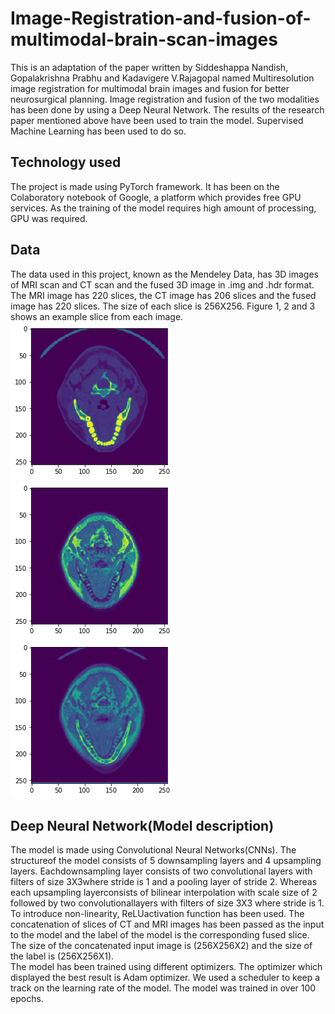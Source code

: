 # Image-Registration-and-fusion-of-multimodal-brain-scan-images

This is an adaptation of the paper written by Siddeshappa Nandish, Gopalakrishna Prabhu and Kadavigere V.Rajagopal 
named Multiresolution image registration for multimodal brain images and fusion for better neurosurgical 
planning. Image registration and fusion of the two modalities has been done by using a Deep Neural Network. 
The results of the research paper mentioned above have been used to train the model. Supervised Machine Learning 
has been used to do so. 

## Technology used
The project is made using PyTorch framework. It has been on the Colaboratory notebook of Google, a platform which 
provides free GPU services. As the training of the model requires high amount of processing, GPU was required.

## Data
The data used in this project, known as the Mendeley Data, has 3D images of MRI scan and CT scan and the fused 3D image 
in .img and .hdr format. The MRI image has 220 slices, the CT image has 206 slices and the fused image has 220 slices. 
The size of each slice is 256X256. Figure 1, 2 and 3 shows an example slice from each image.
![Figure 1](https://github.com/akshitaagarwa11a/Image-Registration-and-fusion-of-multimodal-brain-scan-images/blob/master/CT.png)
![Figure 2](https://github.com/akshitaagarwa11a/Image-Registration-and-fusion-of-multimodal-brain-scan-images/blob/master/MRI.png)
![Figure 3](https://github.com/akshitaagarwa11a/Image-Registration-and-fusion-of-multimodal-brain-scan-images/blob/master/fused.png)
## Deep Neural Network(Model description)
The model is made using Convolutional Neural Networks(CNNs). The structureof the model consists of 5 downsampling layers 
and 4 upsampling layers. Eachdownsampling layer consists of two convolutional layers with filters of size 3X3where stride is
1 and a pooling layer of stride 2. Whereas each upsampling layerconsists of bilinear interpolation with scale size of 2 
followed by two convolutionallayers with filters of size 3X3 where stride is 1. To introduce non-linearity, ReLUactivation 
function has been used. 
The concatenation of slices of CT and MRI images has been passed as the input to the model and the label of the model is the
corresponding fused slice. The size of the concatenated input image is (256X256X2) and the size of the label is 
(256X256X1).  
The model has been trained using different optimizers. The optimizer which displayed the best result is Adam optimizer. 
We used a scheduler to keep a track on the learning rate of the model. The model was trained in over 100 epochs.
